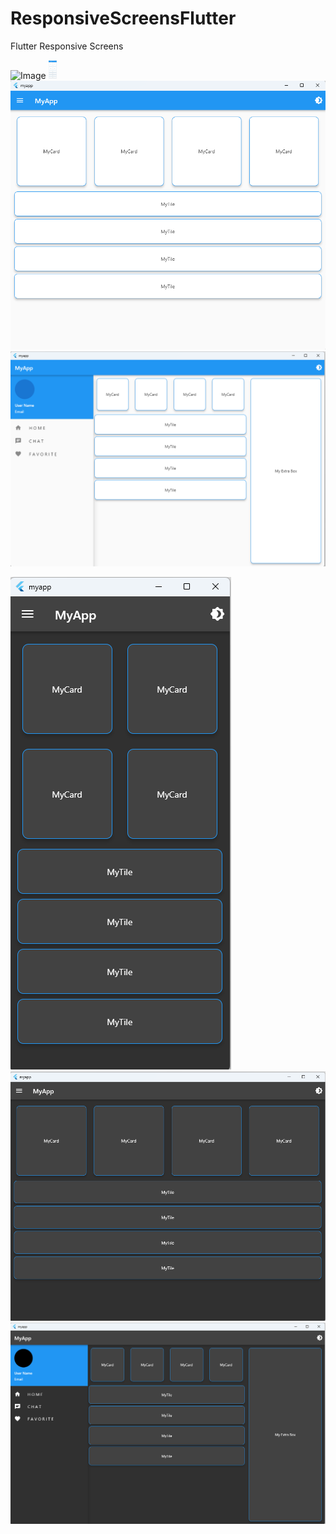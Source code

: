 # ResponsiveScreensFlutter
Flutter Responsive Screens

![Image]()
  <img height="30" src="./images/light_mobile.png">
![Image](./images/light_tablet.png)
![Image](./images/light_desktop.png)

![Image](./images/dark_mobile.png)
![Image](./images/dark_tablet.png)
![Image](./images/dark_desktop.png)
